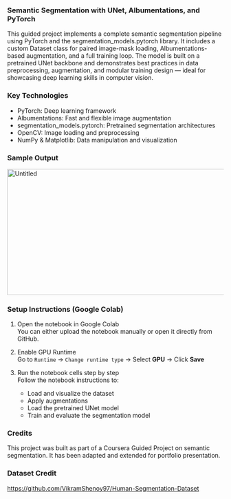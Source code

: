 ### Semantic Segmentation with UNet, Albumentations, and PyTorch

This guided project implements a complete semantic segmentation pipeline using PyTorch and the segmentation_models.pytorch library. It includes a custom Dataset class for paired image-mask loading, Albumentations-based augmentation, and a full training loop. The model is built on a pretrained UNet backbone and demonstrates best practices in data preprocessing, augmentation, and modular training design — ideal for showcasing deep learning skills in computer vision.

### Key Technologies
- PyTorch: Deep learning framework
- Albumentations: Fast and flexible image augmentation
- segmentation_models.pytorch: Pretrained segmentation architectures
- OpenCV: Image loading and preprocessing
- NumPy & Matplotlib: Data manipulation and visualization

### Sample Output
<img width="831" height="293" alt="Untitled" src="https://github.com/user-attachments/assets/b6d9ddfb-0f73-45fc-bfda-12581e26d3e0" />

### Setup Instructions (Google Colab)

1. Open the notebook in Google Colab  
   You can either upload the notebook manually or open it directly from GitHub.

2. Enable GPU Runtime  
   Go to `Runtime` → `Change runtime type` → Select **GPU** → Click **Save**

3. Run the notebook cells step by step  
   Follow the notebook instructions to:
   - Load and visualize the dataset  
   - Apply augmentations  
   - Load the pretrained UNet model  
   - Train and evaluate the segmentation model

### Credits
This project was built as part of a Coursera Guided Project on semantic segmentation. It has been adapted and extended for portfolio presentation.

### Dataset Credit
https://github.com/VikramShenoy97/Human-Segmentation-Dataset

